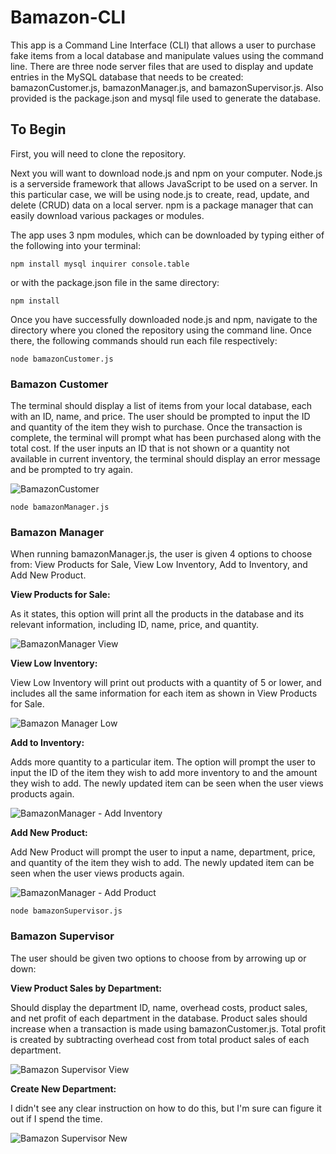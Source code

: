 # Bamazon-CLI
This app is a Command Line Interface (CLI) that allows a user to purchase fake items from a local database and manipulate values using the command line. There are three node server files that are used to display and update entries in the MySQL database that needs to be created: bamazonCustomer.js, bamazonManager.js, and bamazonSupervisor.js. Also provided is the package.json and mysql file used to generate the database.  

## To Begin
First, you will need to clone the repository. 

Next you will want to download node.js and npm on your computer.  Node.js is a serverside framework that allows JavaScript to be used on a server.  In this particular case, we will be using node.js to create, read, update, and delete (CRUD) data on a local server.  npm is a package manager that can easily download various packages or modules.  

The app uses 3 npm modules, which can be downloaded by typing either of the following into your terminal:
```
npm install mysql inquirer console.table
```
or with the package.json file in the same directory:
```
npm install
```
Once you have successfully downloaded node.js and npm, navigate to the directory where you cloned the repository using the command line.  Once there, the following commands should run each file respectively:
```
node bamazonCustomer.js
```
### Bamazon Customer
The terminal should display a list of items from your local database, each with an ID, name, and price. The user should be prompted to input the ID and quantity of the item they wish to purchase. Once the transaction is complete, the terminal will prompt what has been purchased along with the total cost. If the user inputs an ID that is not shown or a quantity not available in current inventory, the terminal should display an error message and be prompted to try again.

![BamazonCustomer](.gif)
```
node bamazonManager.js
```
### Bamazon Manager
When running bamazonManager.js, the user is given 4 options to choose from: View Products for Sale, View Low Inventory, Add to Inventory, and Add New Product.

**View Products for Sale:**

As it states, this option will print all the products in the database and its relevant information, including ID, name, price, and quantity.

![BamazonManager View](.gif)


**View Low Inventory:**

View Low Inventory will print out products with a quantity of 5 or lower, and includes all the same information for each item as shown in View Products for Sale.

![Bamazon Manager Low](.gif)


**Add to Inventory:**

Adds more quantity to a particular item. The option will prompt the user to input the ID of the item they wish to add more inventory to and the amount they wish to add. The newly updated item can be seen when the user views products again.

![BamazonManager - Add Inventory](.gif)


**Add New Product:**

Add New Product will prompt the user to input a name, department, price, and quantity of the item they wish to add. The newly updated item can be seen when the user views products again.

![BamazonManager - Add Product](.gif)

```
node bamazonSupervisor.js
```
### Bamazon Supervisor
The user should be given two options to choose from by arrowing up or down: 

**View Product Sales by Department:**

Should display the department ID, name, overhead costs, product sales, and net profit of each department in the database.   Product sales should increase when a transaction is made using bamazonCustomer.js.  Total profit is created by subtracting overhead cost from total product sales of each department.

![Bamazon Supervisor View](.gif)

**Create New Department:**

I didn't see any clear instruction on how to do this, but I'm sure can figure it out if I spend the time.

![Bamazon Supervisor New](.gif)
